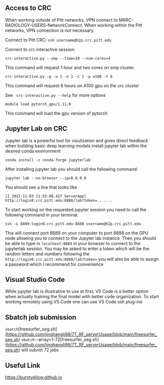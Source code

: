 
## Access to CRC
When working outside of Pitt networks, VPN connect to MRRC-RADIOLOGY-USERS-NetworkConnect. 
When working within the Pitt networks, VPN connection is not necessary.

Connect to Pitt CRC: ```ssh username@h2p.crc.pitt.edu```

Connect to crc interactive session: 
```
crc-interactive.py --smp --time=10 --num-cores=4
```
This command will request 1 hour and two cores on smp cluster.
```
crc-interactive.py -g -u 1 -n 1 -c 1 -p a100 -t 6
``` 
This command will request 6 hours on A100 gpu on the crc cluster

 See ``` crc-interactive.py --help``` for more options
 

```
module load pytorch_gpu/1.11.0
```
This command will load the gpu version of pytorch

## Jupyter Lab on CRC 
Jupyter lab is a powerful tool for visulization and gives direct feedback when building basic deep learning models
install jupyter lab within the desired conda environment
```
conda install -c conda-forge jupyterlab
```
After installing jupyter lab you should call the following command: 
```
jupyter lab --no-browser --ip=0.0.0.0
```
You should see a line that looks like
```
[I 2022-11-03 11:55:08.427 ServerApp] http://login0.crc.pitt.edu:8888/lab?token=.......
```
To start working on the requested jupyter session you need to call the following command in your terminal. 
```
ssh -L 8889:login0.crc.pitt.edu:8888 username@h2p.crc.pitt.edu
```
This will connect port 8889 on your computer to port 8888 on the GPU node allowing you to connect to the Jupyter lab instance.
Then you should be able to type in ```localhost:8889``` in your browser to connect to the jupyterlab session. 
You may be asked to enter a token which will be the random letters and numbers following the ```http://login0.crc.pitt.edu:8888/lab?token=``` you will also be able to assign a password which I recommend for convenience

## Visual Studio Code
While jupyter lab is illustrative to use at first, VS Code is a better option when actually training the final model with better code organization. 
To start working remotely using VS Code one can use VS Code ssh plug-ins 

## Sbatch job submission 
```sbatch```[freesurfer_seg.sh] (https://github.com/jinghangli98/7T_RF_serverUsage/blob/main/freesurfer_seg.sh)
```sbatch```--array=1-72[freesurfer_seg.sh] (https://github.com/jinghangli98/7T_RF_serverUsage/blob/main/freesurfer_seg.sh) will submit 72 jobs

## Useful Link
https://burntyellow.github.io

